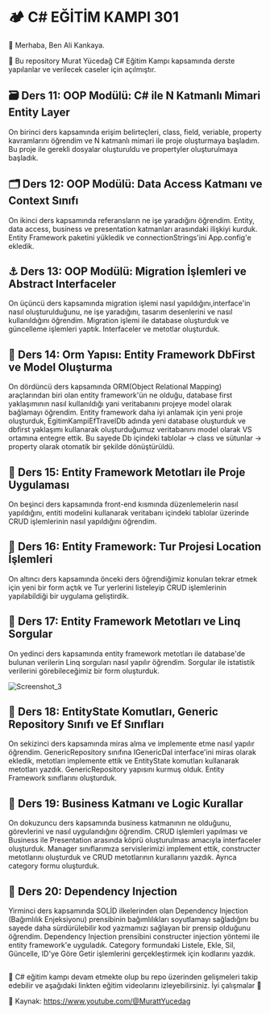 # 🏕️ C# EĞİTİM KAMPI 301

👋 Merhaba, Ben Ali Kankaya.

🌱 Bu repository Murat Yücedağ C# Eğitim Kampı kapsamında derste yapılanlar ve verilecek caseler için açılmıştır.

## 🗃️ Ders 11: OOP Modülü: C# ile N Katmanlı Mimari Entity Layer
On birinci ders kapsamında erişim belirteçleri, class, field, veriable, property kavramlarını öğrendim ve N katmanlı mimari ile proje oluşturmaya başladım. Bu proje ile gerekli dosyalar oluşturuldu ve propertyler oluşturulmaya başladık.

## 🗂️ Ders 12: OOP Modülü: Data Access Katmanı ve Context Sınıfı
On ikinci ders kapsamında referansların ne işe yaradığını öğrendim. Entity, data access, business ve presentation katmanları arasındaki ilişkiyi kurduk. Entity Framework paketini yükledik ve connectionStrings'ini App.config'e ekledik.

## ⚓ Ders 13: OOP Modülü: Migration İşlemleri ve Abstract Interfaceler
On üçüncü ders kapsamında migration işlemi nasıl yapıldığını,interface'in nasıl oluşturulduğunu, ne işe yaradığını, tasarım desenlerini ve nasıl kullanıldığını öğrendim. Migration işlemi ile database oluşturduk ve güncelleme işlemleri yaptık. Interfaceler ve metotlar oluşturduk.

## 🧭 Ders 14: Orm Yapısı: Entity Framework DbFirst ve Model Oluşturma
On dördüncü ders kapsamında ORM(Object Relational Mapping) araçlarından biri olan entity framework'ün ne olduğu, database first yaklaşımının nasıl kullanıldığı yani veritabanını projeye model olarak bağlamayı öğrendim. Entity framework daha iyi anlamak için yeni proje oluşturduk, EgitimKampiEfTravelDb adında yeni database oluşturduk ve dbfirst yaklaşımı kullanarak oluşturduğumuz veritabanını model olarak VS ortamına entegre ettik. Bu sayede Db içindeki tablolar -> class ve sütunlar -> property olarak otomatik bir şekilde dönüştürüldü.   

## 🔎 Ders 15: Entity Framework Metotları ile Proje Uygulaması
On beşinci ders kapsamında front-end kısmında düzenlemelerin nasıl yapıldığını, entiti modelini kullanarak veritabanı içindeki tablolar üzerinde CRUD işlemlerinin nasıl yapıldığını öğrendim.

## 🗼 Ders 16: Entity Framework: Tur Projesi Location İşlemleri
On altıncı ders kapsamında önceki ders öğrendiğimiz konuları tekrar etmek için yeni bir form açtık ve Tur yerlerini listeleyip CRUD işlemlerinin yapılabildiği bir uygulama geliştirdik.

## 🔑 Ders 17: Entity Framework Metotları ve Linq Sorgular
On yedinci ders kapsamında entity framework metotları ile database'de bulunan verilerin Linq sorguları nasıl yapılır öğrendim. Sorgular ile istatistik verilerini görebileceğimiz bir form oluşturduk.

![Screenshot_3](https://github.com/user-attachments/assets/2eb41eb2-e69a-4132-ba9d-5a4ce2dbb2c9)

## 🧭 Ders 18: EntityState Komutları, Generic Repository Sınıfı ve Ef Sınıfları
On sekizinci ders kapsamında miras alma ve implemente etme nasıl yapılır öğrendim. GenericRepository sınıfına IGenericDal interface'ini miras olarak ekledik, metotları implemente ettik ve EntityState komutları kullanarak metotları yazdık. GenericRepository yapısını kurmuş olduk. Entity Framework sınıflarını oluşturduk.

## 💎 Ders 19: Business Katmanı ve Logic Kurallar
On dokuzuncu ders kapsamında business katmanının ne olduğunu, görevlerini ve nasıl uygulandığını öğrendim. CRUD işlemleri yapılması ve Business ile Presentation arasında köprü oluşturulması amacıyla interfaceler oluşturduk. Manager sınıflarımıza servislerimizi implement ettik, constructer metotlarını oluşturduk ve CRUD metotlarının kurallarını yazdık. Ayrıca category formu oluşturduk.

## 💎 Ders 20: Dependency Injection
Yirminci ders kapsamında SOLİD ilkelerinden olan Dependency Injection (Bağımlılık Enjeksiyonu) prensibinin bağımlılıkları soyutlamayı sağladığını bu sayede daha sürdürülebilir kod yazmamızı sağlayan bir prensip olduğunu öğrendim. Dependency Injection prensibini constructer injection yöntemi ile entity framework'e uyguladık. Category formundaki Listele, Ekle, Sil, Güncelle, ID'ye Göre Getir işlemlerini gerçekleştirmek için kodlarını yazdık.

##
🔖 C# eğitim kampı devam etmekte olup bu repo üzerinden gelişmeleri takip edebilir ve aşağıdaki linkten eğitim videolarını izleyebilirsiniz. İyi çalışmalar 🎉

📙 Kaynak: https://www.youtube.com/@MurattYucedag